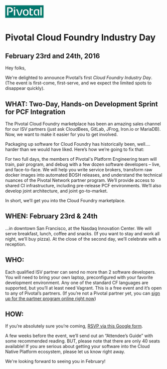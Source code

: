 # ![Pivotal Logo](img/Pivotal_Logo.png)

# Pivotal Cloud Foundry Industry Day #

## February 23rd and 24th, 2016

Hey folks,

We're delighted to announce Pivotal’s first _Cloud Foundry Industry Day_.
(The event is first-come, first-serve, and we expect the limited spots to disappear quickly).

## WHAT: Two-Day, Hands-on Development Sprint for PCF Integration

The Pivotal Cloud Foundry marketplace has been an amazing sales channel for our ISV partners (just ask CloudBees, GitLab, JFrog, Iron.io or MariaDB). Now, we want to make it easier for you to get involved.

Packaging up software for Cloud Foundry has historically been, well…. harder than we would have liked. Here’s how we’re going to fix that:

For two full days, the members of Pivotal's Platform Engineering team will train, pair program, and debug with a few dozen software developers – live, and face-to-face. We will help you write service brokers, transform raw docker images into automated BOSH releases, and understand the technical nuances of the Pivotal Network partner program. We’ll provide access to shared CI infrastructure, including pre-release PCF environments. We’ll also develop joint architecture, and joint go-to-market.

In short, we’ll get you into the Cloud Foundry marketplace.

## WHEN: February 23rd & 24th

…in downtown San Francisco, at the Nasdaq Innovation Center.
We will serve breakfast, lunch, coffee and snacks.
(If you want to stay and work all night, we’ll buy pizza).
At the close of the second day, we’ll celebrate with a reception.

## WHO:

Each qualified ISV partner can send no more than 2 software developers.
You will need to bring your own laptop, preconfigured with your favorite development environment.
Any one of the standard CF languages are supported, but you’ll at least need Vagrant.
This is a free event and it’s open to any of Pivotal’s partners.
(If you’re not a Pivotal partner yet, you can [sign up for the partner program online right now](https://partners.pivotal.io/users/new))

## HOW:

If you’re absolutely sure you’re coming, [RSVP via this Google form](https://docs.google.com/a/pivotal.io/forms/d/1pI9gkDIOfjg1UOLREow7lATyDxLOaSuKTxs87aIhqVI/viewform).

A few weeks before the event, we’ll send out an “Attendee’s Guide” with some recommended reading. BUT, please note that there are only 40 seats available! If you are serious about getting your software into the Cloud Native Platform ecosystem, please let us know right away.

We're looking forward to seeing you in February!
